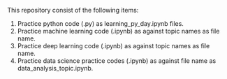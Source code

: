 This repository consist of the following items:
1) Practice python code (.py) as learning_py_day.ipynb files.
2) Practice machine learning code (.ipynb) as against topic names as file name.
3) Practice deep learning code (.ipynb) as against topic names as file name.
4) Practice data science practice codes (.ipynb) as against file name as data_analysis_topic.ipynb.

